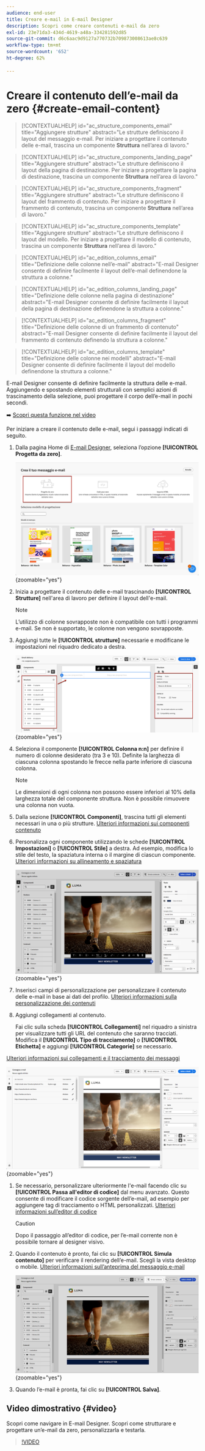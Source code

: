 ```yaml
---
audience: end-user
title: Creare e-mail in E-mail Designer
description: Scopri come creare contenuti e-mail da zero
exl-id: 23e71da3-434d-4619-a48a-334281592d85
source-git-commit: d6c6aac9d9127a770732b709873008613ae8c639
workflow-type: tm+mt
source-wordcount: '652'
ht-degree: 62%

---
```


# Creare il contenuto dell’e-mail da zero {#create-email-content}

>[!CONTEXTUALHELP]
>id="ac_structure_components_email"
>title="Aggiungere strutture"
>abstract="Le strutture definiscono il layout del messaggio e-mail. Per iniziare a progettare il contenuto delle e-mail, trascina un componente **Struttura** nell’area di lavoro."

>[!CONTEXTUALHELP]
>id="ac_structure_components_landing_page"
>title="Aggiungere strutture"
>abstract="Le strutture definiscono il layout della pagina di destinazione. Per iniziare a progettare la pagina di destinazione, trascina un componente **Struttura** nell’area di lavoro."

>[!CONTEXTUALHELP]
>id="ac_structure_components_fragment"
>title="Aggiungere strutture"
>abstract="Le strutture definiscono il layout del frammento di contenuto. Per iniziare a progettare il frammento di contenuto, trascina un componente **Struttura** nell’area di lavoro."

>[!CONTEXTUALHELP]
>id="ac_structure_components_template"
>title="Aggiungere strutture"
>abstract="Le strutture definiscono il layout del modello. Per iniziare a progettare il modello di contenuto, trascina un componente **Struttura** nell’area di lavoro."

>[!CONTEXTUALHELP]
>id="ac_edition_columns_email"
>title="Definizione delle colonne nell’e-mail"
>abstract="E-mail Designer consente di definire facilmente il layout dell’e-mail definendone la struttura a colonne."

>[!CONTEXTUALHELP]
>id="ac_edition_columns_landing_page"
>title="Definizione delle colonne nella pagina di destinazione"
>abstract="E-mail Designer consente di definire facilmente il layout della pagina di destinazione definendone la struttura a colonne."

>[!CONTEXTUALHELP]
>id="ac_edition_columns_fragment"
>title="Definizione delle colonne di un frammento di contenuto"
>abstract="E-mail Designer consente di definire facilmente il layout del frammento di contenuto definendo la struttura a colonne."

>[!CONTEXTUALHELP]
>id="ac_edition_columns_template"
>title="Definizione delle colonne nei modelli"
>abstract="E-mail Designer consente di definire facilmente il layout del modello definendone la struttura a colonne."

E-mail Designer consente di definire facilmente la struttura delle e-mail. Aggiungendo e spostando elementi strutturali con semplici azioni di trascinamento della selezione, puoi progettare il corpo dell’e-mail in pochi secondi.

➡️ [Scopri questa funzione nel video](#video)

Per iniziare a creare il contenuto delle e-mail, segui i passaggi indicati di seguito.

1. Dalla pagina Home di [E-mail Designer](get-started-email-designer.md#start-authoring), seleziona l’opzione **[!UICONTROL Progetta da zero]**.

   ![Schermata che mostra la home page di E-mail Designer con l&#39;opzione &quot;Progettazione da zero&quot; evidenziata.](assets/email_designer-from-scratch.png){zoomable="yes"}

1. Inizia a progettare il contenuto delle e-mail trascinando **[!UICONTROL Strutture]** nell&#39;area di lavoro per definire il layout dell&#39;e-mail.

   >[!NOTE]
   >
   >L’utilizzo di colonne sovrapposte non è compatibile con tutti i programmi e-mail. Se non è supportato, le colonne non vengono sovrapposte.

1. Aggiungi tutte le **[!UICONTROL strutture]** necessarie e modificane le impostazioni nel riquadro dedicato a destra.

   ![Schermata che mostra il riquadro dei componenti struttura in E-mail Designer.](assets/email_designer_structure_components.png){zoomable="yes"}

1. Seleziona il componente **[!UICONTROL Colonna n:n]** per definire il numero di colonne desiderato (tra 3 e 10). Definite la larghezza di ciascuna colonna spostando le frecce nella parte inferiore di ciascuna colonna.

   >[!NOTE]
   >
   >Le dimensioni di ogni colonna non possono essere inferiori al 10% della larghezza totale del componente struttura. Non è possibile rimuovere una colonna non vuota.

1. Dalla sezione **[!UICONTROL Componenti]**, trascina tutti gli elementi necessari in una o più strutture. [Ulteriori informazioni sui componenti contenuto](content-components.md)

1. Personalizza ogni componente utilizzando le schede **[!UICONTROL Impostazioni]** o **[!UICONTROL Stile]** a destra. Ad esempio, modifica lo stile del testo, la spaziatura interna o il margine di ciascun componente. [Ulteriori informazioni su allineamento e spaziatura](alignment-and-padding.md)

   ![Schermata che mostra le opzioni di personalizzazione dello stile in E-mail Designer.](assets/email_designer-styles.png){zoomable="yes"}

1. Inserisci campi di personalizzazione per personalizzare il contenuto delle e-mail in base ai dati del profilo. [Ulteriori informazioni sulla personalizzazione dei contenuti](../personalization/personalize.md)

1. Aggiungi collegamenti al contenuto.

   Fai clic sulla scheda **[!UICONTROL Collegamenti]** nel riquadro a sinistra per visualizzare tutti gli URL del contenuto che saranno tracciati. Modifica il **[!UICONTROL Tipo di tracciamento]** o **[!UICONTROL Etichetta]** e aggiungi **[!UICONTROL Categorie]** se necessario.

[Ulteriori informazioni sui collegamenti e il tracciamento dei messaggi](message-tracking.md)

   ![Schermata che mostra la scheda dei collegamenti in E-mail Designer.](assets/email_designer-links.png){zoomable="yes"}

1. Se necessario, personalizzare ulteriormente l&#39;e-mail facendo clic su **[!UICONTROL Passa all&#39;editor di codice]** dal menu avanzato. Questo consente di modificare il codice sorgente dell’e-mail, ad esempio per aggiungere tag di tracciamento o HTML personalizzati. [Ulteriori informazioni sull’editor di codice](code-content.md)

   >[!CAUTION]
   >
   >Dopo il passaggio all’editor di codice, per l’e-mail corrente non è possibile tornare al designer visivo.

1. Quando il contenuto è pronto, fai clic su **[!UICONTROL Simula contenuto]** per verificare il rendering dell’e-mail. Scegli la vista desktop o mobile. [Ulteriori informazioni sull’anteprima del messaggio e-mail](../preview-test/preview-test.md)

   ![Schermata che mostra le opzioni di simulazione in E-mail Designer.](assets/email_designer-simulate.png){zoomable="yes"}

1. Quando l’e-mail è pronta, fai clic su **[!UICONTROL Salva]**.

## Video dimostrativo {#video}

Scopri come navigare in E-mail Designer. Scopri come strutturare e progettare un’e-mail da zero, personalizzarla e testarla.

>[!VIDEO](https://video.tv.adobe.com/v/3425867/?quality=12)